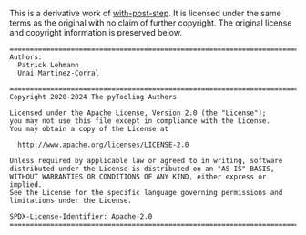 This is a derivative work of [with-post-step](https://github.com/pyTooling/Actions/tree/main/with-post-step).
It is licensed under the same terms as the original with no claim of further copyright.
The original license and copyright information is preserved below.

```
====================================================================================================================
Authors:
  Patrick Lehmann
  Unai Martinez-Corral

====================================================================================================================
Copyright 2020-2024 The pyTooling Authors

Licensed under the Apache License, Version 2.0 (the "License");
you may not use this file except in compliance with the License.
You may obtain a copy of the License at

  http://www.apache.org/licenses/LICENSE-2.0

Unless required by applicable law or agreed to in writing, software
distributed under the License is distributed on an "AS IS" BASIS,
WITHOUT WARRANTIES OR CONDITIONS OF ANY KIND, either express or implied.
See the License for the specific language governing permissions and
limitations under the License.

SPDX-License-Identifier: Apache-2.0
====================================================================================================================
```
